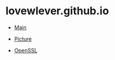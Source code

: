# lovewlever.github.io

- [Main](https://lovewlever.github.io/)

- [Picture](https://lovewlever.github.io/picture.html#/)

- [OpenSSL](https://lovewlever.github.io/OpenSSL生成CA证书及终端用户证书.html#/)
